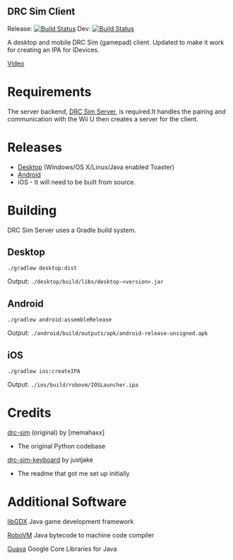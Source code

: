 DRC Sim Client
---

Release: [![Build Status](https://travis-ci.org/rolandoislas/drc-sim-client.svg?branch=master)](https://travis-ci.org/rolandoislas/drc-sim-client)
Dev: [![Build Status](https://travis-ci.org/rolandoislas/drc-sim-client.svg?branch=develop)](https://travis-ci.org/rolandoislas/drc-sim-client)

A desktop and mobile DRC Sim \(gamepad\) client. Updated to make it work for creating an IPA for iDevices.

[Video]

# Requirements

The server backend, [DRC Sim Server], is required.It handles the pairing 
and communication with the Wii U then creates a server for the client.

# Releases

- [Desktop] \(Windows/OS X/Linux/Java enabled Toaster\)
- [Android]
- iOS - It will need to be built from source.

# Building

DRC Sim Server uses a Gradle build system.

## Desktop

`./gradlew desktop:dist`

Output: `./desktop/build/libs/desktop-<version>.jar`

## Android

`./gradlew android:assembleRelease`

Output: `./android/build/outputs/apk/android-release-unsigned.apk`

## iOS

`./gradlew ios:createIPA`

Output: `./ios/build/robovm/IOSLauncher.ipa`

# Credits

[drc-sim] \(original\) by [memahaxx]
- The original Python codebase

[drc-sim-keyboard] by justjake
- The readme that got me set up initially

# Additional Software

[libGDX] Java game development framework

[RoboVM] Java bytecode to machine code compiler

[Guava] Google Core Libraries for Java



[drc-sim]: https://bitbucket.org/memahaxx/drc-sim
[drc-sim-keyboard]: https://github.com/justjake/drc-sim-keyboard
[libgdx]: https://libgdx.badlogicgames.com
[Desktop]: https://github.com/rolandoislas/drc-sim-client/releases
[Android]: https://play.google.com/store/apps/details?id=com.rolandoislas.drcsimclient
[DRC Sim Server]: https://github.com/rolandoislas/drc-sim
[Video]: https://www.youtube.com/watch?v=659kirZkmxg
[libGDX]: http://libgdx.badlogicgames.com/
[RoboVM]: https://robovm.com/
[Guava]: https://github.com/google/guava

